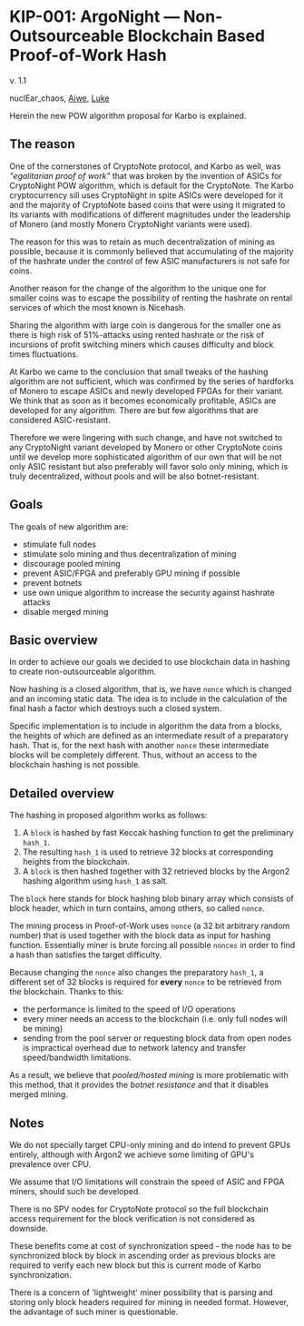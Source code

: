 
# KIP-001: ArgoNight — Non-Outsourceable Blockchain Based Proof-of-Work Hash

v. 1.1

nuclEar_chaos, [Aiwe](https://github.com/aivve), [Luke](https://github.com/ClashLuke)

Herein the new POW algorithm proposal for Karbo is explained.

## The reason

One of the cornerstones of CryptoNote protocol, and Karbo as well, was *"egalitarian proof of work"* that was broken by the invention of ASICs for CryptoNight POW algorithm, which is default for the CryptoNote. The Karbo cryptocurrency sill uses CryptoNight in spite ASICs were developed for it and the majority of CryptoNote based coins that were using it migrated to its variants with modifications of different magnitudes under the leadership of Monero (and mostly Monero CryptoNight variants were used).

The reason for this was to retain as much decentralization of mining as possible, because it is commonly believed that accumulating of the majority of the hashrate under the control of few ASIC manufacturers is not safe for coins. 

Another reason for the change of the algorithm to the unique one for smaller coins was to escape the possibility of renting the hashrate on rental services of which the most known is Nicehash.

Sharing the algorithm with large coin is dangerous for the smaller one as there is high risk of 51%-attacks using rented hashrate or the risk of incursions of profit switching miners which causes difficulty and block times fluctuations.

At Karbo we came to the conclusion that small tweaks of the hashing algorithm are not sufficient, which was confirmed by the series of hardforks of Monero to escape ASICs and newly developed FPGAs for their variant. We think that as soon as it becomes economically profitable, ASICs are developed for any algorithm. There are but few algorithms that are considered ASIC-resistant.

Therefore we were lingering with such change, and have not switched to any CryptoNight variant developed by Monero or other CryptoNote coins until we develop more sophisticated algorithm of our own that will be not only ASIC resistant but also preferably will favor solo only mining, which is truly decentralized, without pools and will be also botnet-resistant.

## Goals

The goals of new algorithm are:

- stimulate full nodes
- stimulate solo mining and thus decentralization of mining
- discourage pooled mining
- prevent ASIC/FPGA and preferably GPU mining if possible
- prevent botnets
- use own unique algorithm to increase the security against hashrate attacks
- disable merged mining

## Basic overview

In order to achieve our goals we decided to use blockchain data in hashing to create non-outsourceable algorithm.

Now hashing is a closed algorithm, that is, we have `nonce` which is changed and an incoming static data. The idea is to include in the calculation of the final hash a factor which destroys such a closed system. 

Specific implementation is to include in algorithm the data from a blocks, the heights of which are defined as an intermediate result of a preparatory hash. That is, for the next hash with another `nonce` these intermediate blocks will be completely different. Thus, without an access to the blockchain hashing is not possible. 

## Detailed overview

The hashing in proposed algorithm works as follows:

1) A `block` is hashed by fast Keccak hashing function to get the preliminary `hash_1`.
2) The resulting `hash_1` is used to retrieve 32 blocks at corresponding heights from the blockchain.
3) A `block` is then hashed together with 32 retrieved blocks by the Argon2 hashing algorithm using `hash_1` as salt.

The `block` here stands for block hashing blob binary array which consists of block header, which in turn contains, among others, so called `nonce`. 

The mining process in Proof-of-Work uses `nonce` (a 32 bit arbitrary random number) that is used together with the block data as input for hashing function. Essentially miner is brute forcing all possible `nonces` in order to find a hash than satisfies the target difficulty.

Because changing the `nonce` also changes the preparatory `hash_1`, a different set of 32 blocks is required for **every** `nonce` to be retrieved from the blockchain. Thanks to this: 

* the performance is limited to the speed of I/O operations
* every miner needs an access to the blockchain (i.e. only full nodes will be mining)
* sending from the pool server or requesting block data from open nodes is impractical overhead due to network latency and transfer speed/bandwidth limitations.

As a result, we believe that *pooled/hosted mining* is more problematic with this method, that it provides the *botnet resistance* and that it disables merged mining.

## Notes

We do not specially target CPU-only mining and do intend to prevent GPUs entirely, although with Argon2 we achieve some limiting of GPU's prevalence over CPU.

We assume that I/O limitations will constrain the speed of ASIC and FPGA miners, should such be developed.

There is no SPV nodes for CryptoNote protocol so the full blockchain access requirement for the block verification is not considered as downside. 

These benefits come at cost of synchronization speed - the node has to be synchronized block by block in ascending order as previous blocks are required to verify each new block but this is current mode of Karbo synchronization.

There is a concern of 'lightweight' miner possibility that is parsing and storing only block headers required for mining in needed format. However, the advantage of such miner is questionable.

